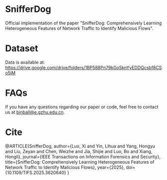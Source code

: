 # SnifferDog
Official implementation of the paper "SnifferDog: Comprehensively Learning Heterogeneous Features of Network Traffic to Identify Malicious Flows".
# Dataset
Data is available at: https://drive.google.com/drive/folders/1BP588Pn79kGo5knYyEDDQcsbf8CSo5iM
# FAQs
If you have any questions regarding our paper or code, feel free to contact us at binball@e.gzhu.edu.cn.
# Cite
@ARTICLE{SnifferDog,
  author={Luo, Xi and Yin, Lihua and Yang, Hongyu and Liu, Zeyan and Chen, Weizhe and Jia, Shijie and Luo, Bo and Xiang, Hongli},
  journal={IEEE Transactions on Information Forensics and Security}, 
  title={SnifferDog: Comprehensively Learning Heterogeneous Features of Network Traffic to Identify Malicious Flows}, 
  year={2025},
  doi={10.1109/TIFS.2025.3620640}
}
